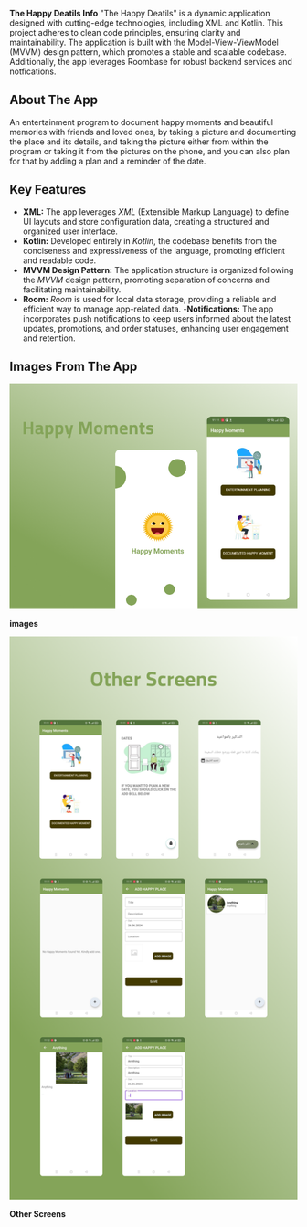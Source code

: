 **The Happy Deatils Info**
"The Happy Deatils" is a dynamic application designed with cutting-edge technologies, including XML and Kotlin. This project adheres to clean code principles, ensuring clarity and maintainability. The application is built with the Model-View-ViewModel (MVVM) design pattern, which promotes a stable and scalable codebase. Additionally, the app leverages Roombase for robust backend services and notfications.

## About The App
An entertainment program to document happy moments and beautiful memories with friends and loved ones, by taking a picture and documenting the place and its details, and taking the picture either from within the program or taking it from the pictures on the phone, and you can also plan for that by adding a plan and a reminder of the date.
## Key Features

- **XML:** The app leverages *XML* (Extensible Markup Language) to define UI layouts and store configuration data, creating a structured and organized user interface.
- **Kotlin:** Developed entirely in *Kotlin*, the codebase benefits from the conciseness and expressiveness of the language, promoting efficient and readable code.
- **MVVM Design Pattern:** The application structure is organized following the *MVVM* design pattern, promoting separation of concerns and facilitating maintainability.
- **Room:** *Room* is used for local data storage, providing a reliable and efficient way to manage app-related data.
-**Notifications:** The app incorporates push notifications to keep users informed about the latest updates, promotions, and order statuses, enhancing user engagement and retention.


## Images From The App

![image](https://github.com/sherifshabans/HappyDeatils/blob/main/image/Cover.png)

**images**


![Other Screens](https://github.com/sherifshabans/HappyDeatils/blob/main/image/Other%20Screens.png)

**Other Screens**



